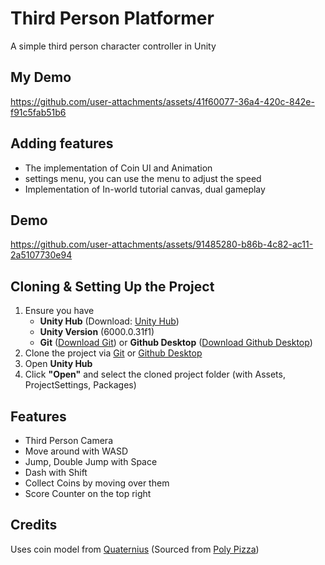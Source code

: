 # Third Person Platformer

A simple third person character controller in Unity

## My Demo

https://github.com/user-attachments/assets/41f60077-36a4-420c-842e-f91c5fab51b6

## Adding features

- The implementation of Coin UI and Animation
- settings menu, you can use the menu to adjust the speed
-  Implementation of In-world tutorial canvas, dual gameplay

## Demo

https://github.com/user-attachments/assets/91485280-b86b-4c82-ac11-2a5107730e94

## Cloning & Setting Up the Project

1. Ensure you have
	- **Unity Hub** (Download: [Unity Hub](https://unity.com/download))
	- **Unity Version** (6000.0.31f1)
	- **Git** ([Download Git](https://git-scm.com/)) or **Github Desktop** ([Download Github Desktop](https://desktop.github.com/download/))
2. Clone the project via [Git](https://docs.github.com/en/repositories/creating-and-managing-repositories/cloning-a-repository?tool=cli) or [Github Desktop](https://docs.github.com/en/repositories/creating-and-managing-repositories/cloning-a-repository?tool=desktop)
3. Open **Unity Hub**
4. Click **"Open"** and select the cloned project folder (with Assets, ProjectSettings, Packages)

## Features

- Third Person Camera
- Move around with WASD
- Jump, Double Jump with Space
- Dash with Shift
- Collect Coins by moving over them
- Score Counter on the top right

## Credits

Uses coin model from [Quaternius](https://quaternius.com/) (Sourced from [Poly Pizza](https://poly.pizza/m/QHZtj94fvh))


